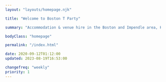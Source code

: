 ```yaml
---
layout: "layouts/homepage.njk"

title: "Welcome to Boston T Party"

summary: "Accommodation & venue hire in the Boston and Impendle area, Kwazulu Natal. From individual leisure guests to groups, backpackers, campers, bikers & hikers, birthday celebrations, farm-style weddings, office events, team building activities, and bull's parties."

bodyClass: "homepage"

permalink: "/index.html"

date: 2020-09-12T01:12:00
updated: 2023-08-19T16:53:00

changefreq: "weekly"
priority: 1
---
```

